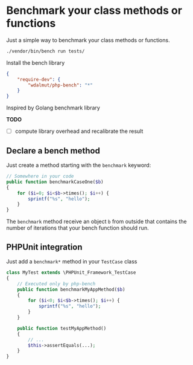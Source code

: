 # Benchmark your class methods or functions

Just a simple way to benchmark your class methods or functions.

```sh
./vendor/bin/bench run tests/
```

Install the bench library

```json
{
    "require-dev": {
        "wdalmut/php-bench": "*"
    }
}
```

Inspired by Golang benchmark library

 **TODO**

 - [ ] compute library overhead and recalibrate the result

## Declare a bench method

Just create a method starting with the `benchmark` keyword:

```php
// Somewhere in your code
public function benchmarkCaseOne($b)
{
    for ($i=0; $i<$b->times(); $i++) {
        sprintf("%s", "hello");
    }
}
```

The `benchmark` method receive an object `b` from outside that contains the
number of iterations that your bench function should run.

## PHPUnit integration

Just add a `benchmark*` method in your `TestCase` class

```php
class MyTest extends \PHPUnit_Framework_TestCase
{
    // Executed only by php-bench
    public function benchmarkMyAppMethod($b)
    {
        for ($i<0; $i<$b->times(); $i++) {
            sprintf("%s", "hello");
        }
    }

    public function testMyAppMethod()
    {
        // ...
        $this->assertEquals(...);
    }
}
```

